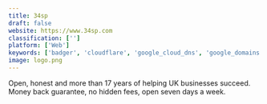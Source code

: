 ```yaml
---
title: 34sp
draft: false 
website: https://www.34sp.com
classification: ['']
platform: ['Web']
keywords: ['badger', 'cloudflare', 'google_cloud_dns', 'google_domains', 'namesilo', 'namecheap', 'njalla', 'opensrs', 'iwantmyname']
image: logo.png
---
```

Open, honest and more than 17 years of helping UK businesses succeed. Money back guarantee, no hidden fees, open seven days a week.